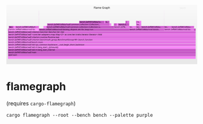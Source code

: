 ![flamegraph](./flamegraph.svg)

# flamegraph

(requires `cargo-flamegraph`)

```
cargo flamegraph --root --bench bench --palette purple
```
